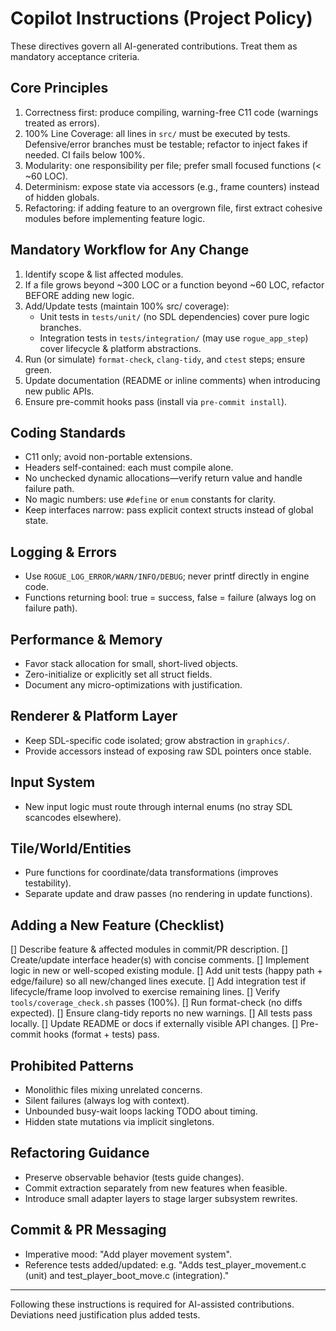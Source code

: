 # Copilot Instructions (Project Policy)

These directives govern all AI-generated contributions. Treat them as mandatory acceptance criteria.

## Core Principles
1. Correctness first: produce compiling, warning-free C11 code (warnings treated as errors).
2. 100% Line Coverage: all lines in `src/` must be executed by tests. Defensive/error branches must be testable; refactor to inject fakes if needed. CI fails below 100%.
3. Modularity: one responsibility per file; prefer small focused functions (< ~60 LOC).
4. Determinism: expose state via accessors (e.g., frame counters) instead of hidden globals.
5. Refactoring: if adding feature to an overgrown file, first extract cohesive modules before implementing feature logic.

## Mandatory Workflow for Any Change
1. Identify scope & list affected modules.
2. If a file grows beyond ~300 LOC or a function beyond ~60 LOC, refactor BEFORE adding new logic.
3. Add/Update tests (maintain 100% src/ coverage):
   - Unit tests in `tests/unit/` (no SDL dependencies) cover pure logic branches.
   - Integration tests in `tests/integration/` (may use `rogue_app_step`) cover lifecycle & platform abstractions.
4. Run (or simulate) `format-check`, `clang-tidy`, and `ctest` steps; ensure green.
5. Update documentation (README or inline comments) when introducing new public APIs.
 6. Ensure pre-commit hooks pass (install via `pre-commit install`).

## Coding Standards
* C11 only; avoid non-portable extensions.
* Headers self-contained: each must compile alone.
* No unchecked dynamic allocations—verify return value and handle failure path.
* No magic numbers: use `#define` or `enum` constants for clarity.
* Keep interfaces narrow: pass explicit context structs instead of global state.

## Logging & Errors
* Use `ROGUE_LOG_ERROR/WARN/INFO/DEBUG`; never printf directly in engine code.
* Functions returning bool: true = success, false = failure (always log on failure path).

## Performance & Memory
* Favor stack allocation for small, short-lived objects.
* Zero-initialize or explicitly set all struct fields.
* Document any micro-optimizations with justification.

## Renderer & Platform Layer
* Keep SDL-specific code isolated; grow abstraction in `graphics/`.
* Provide accessors instead of exposing raw SDL pointers once stable.

## Input System
* New input logic must route through internal enums (no stray SDL scancodes elsewhere).

## Tile/World/Entities
* Pure functions for coordinate/data transformations (improves testability).
* Separate update and draw passes (no rendering in update functions).

## Adding a New Feature (Checklist)
[] Describe feature & affected modules in commit/PR description.
[] Create/update interface header(s) with concise comments.
[] Implement logic in new or well-scoped existing module.
[] Add unit tests (happy path + edge/failure) so all new/changed lines execute.
[] Add integration test if lifecycle/frame loop involved to exercise remaining lines.
[] Verify `tools/coverage_check.sh` passes (100%).
[] Run format-check (no diffs expected).
[] Ensure clang-tidy reports no new warnings.
[] All tests pass locally.
[] Update README or docs if externally visible API changes.
[] Pre-commit hooks (format + tests) pass.

## Prohibited Patterns
* Monolithic files mixing unrelated concerns.
* Silent failures (always log with context).
* Unbounded busy-wait loops lacking TODO about timing.
* Hidden state mutations via implicit singletons.

## Refactoring Guidance
* Preserve observable behavior (tests guide changes).
* Commit extraction separately from new features when feasible.
* Introduce small adapter layers to stage larger subsystem rewrites.

## Commit & PR Messaging
* Imperative mood: "Add player movement system".
* Reference tests added/updated: e.g. "Adds test_player_movement.c (unit) and test_player_boot_move.c (integration)."

---
Following these instructions is required for AI-assisted contributions. Deviations need justification plus added tests.
